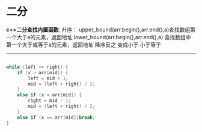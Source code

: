 #  二分
**c++二分查找内置函数**:
升序：
upper_bound(arr.begin(),arr.end(),a)查找数组第一个大于a的元素，返回地址
lower_bound(arr.begin(),arr.end(),a) 查找数组中第一个大于或等于a的元素，返回地址
降序反之
变成小于
小于等于

-------------
```c++

while (left <= right) {
	if (x > arr[mid]) {
		left = mid + 1;
		mid = (left + right) / 2;
	}
	else if (x < arr[mid]) {
		right = mid - 1;
		mid = (left + right) / 2;
	}
	else if (x == arr[mid])break;
}

```
